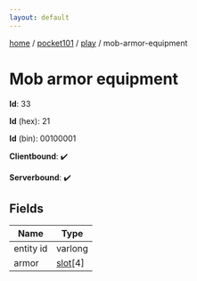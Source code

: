 ```yaml
---
layout: default
---
```


[home](/)  /  [pocket101](/protocol/pocket101)  /  [play](/protocol/pocket101/play)  /  mob-armor-equipment

# Mob armor equipment

**Id**: 33

**Id** (hex): 21

**Id** (bin): 00100001

**Clientbound**: ✔️

**Serverbound**: ✔️

## Fields

Name | Type
---|---
entity id | varlong
armor | [slot](/protocol/pocket101/types/slot)[4]
